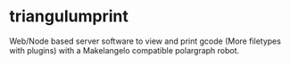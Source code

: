 # triangulumprint
Web/Node based server software to view and print gcode (More filetypes with plugins) with a Makelangelo compatible polargraph robot.
